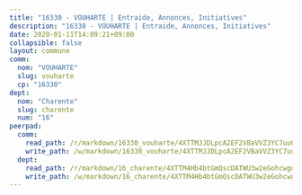 ```yaml
---
title: "16330 - VOUHARTE | Entraide, Annonces, Initiatives"
description: "16330 - VOUHARTE | Entraide, Annonces, Initiatives"
date: 2020-01-11T14:09:21+09:00
collapsible: false
layout: commune
comm:
  nom: "VOUHARTE"
  slug: vouharte
  cp: "16330"
dept:
  nom: "Charente"
  slug: charente
  num: "16"
peerpad:
  comm:
    read_path: /r/markdown/16330_vouharte/4XTTMJJDLpcA2EF2VBaVVZ3YC7uuGZY4gjhhEzR9PdMkuW1rC
    write_path: /w/markdown/16330_vouharte/4XTTMJJDLpcA2EF2VBaVVZ3YC7uuGZY4gjhhEzR9PdMkuW1rC-K3TgThXvpTVttMiHmRadRDe9rztCauMS9M1VMM4AR8xb2ekaXqWWbm4gMB6Qun9ZfTHq6zQh6Cv1Xx19JbmyUATtyUtbBraM3bpyPmLyzZX1m3QKjpyAgTZU5B8JWGPf5fbEpspx
  dept:
    read_path: /r/markdown/16_charente/4XTTM4Hb4btGmQscDATWU3w2eGohcwgqasCDtGWVahJnAEsq8
    write_path: /w/markdown/16_charente/4XTTM4Hb4btGmQscDATWU3w2eGohcwgqasCDtGWVahJnAEsq8-K3TgU9zhAjxEMbYrSr9VB24idAgS7xBryN3TjEsJmsrToRfRc8PWUu9zDXmtMXWLR7TNqZhAPJFsnJ4QbuWpLJvHpyW2q8LZxtsaakTfiMdj4HFsc11ZXzpn4aT8zYKZzSLwV1CA
---
```


